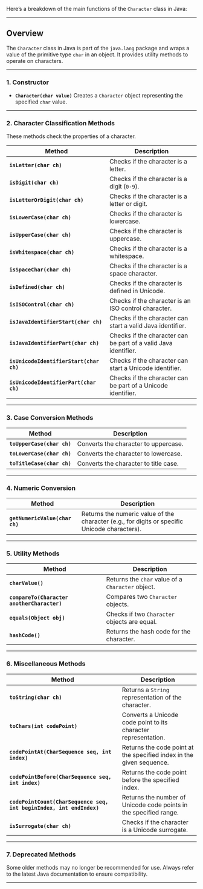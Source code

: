 Here’s a breakdown of the main functions of the `Character` class in Java:

---

## **Overview**
The `Character` class in Java is part of the `java.lang` package and wraps a value of the primitive type `char` in an object. It provides utility methods to operate on characters.

---

### **1. Constructor**
- **`Character(char value)`**
  Creates a `Character` object representing the specified `char` value.

---

### **2. Character Classification Methods**
These methods check the properties of a character.

| Method | Description |
|--------|-------------|
| **`isLetter(char ch)`** | Checks if the character is a letter. |
| **`isDigit(char ch)`** | Checks if the character is a digit (`0-9`). |
| **`isLetterOrDigit(char ch)`** | Checks if the character is a letter or digit. |
| **`isLowerCase(char ch)`** | Checks if the character is lowercase. |
| **`isUpperCase(char ch)`** | Checks if the character is uppercase. |
| **`isWhitespace(char ch)`** | Checks if the character is a whitespace. |
| **`isSpaceChar(char ch)`** | Checks if the character is a space character. |
| **`isDefined(char ch)`** | Checks if the character is defined in Unicode. |
| **`isISOControl(char ch)`** | Checks if the character is an ISO control character. |
| **`isJavaIdentifierStart(char ch)`** | Checks if the character can start a valid Java identifier. |
| **`isJavaIdentifierPart(char ch)`** | Checks if the character can be part of a valid Java identifier. |
| **`isUnicodeIdentifierStart(char ch)`** | Checks if the character can start a Unicode identifier. |
| **`isUnicodeIdentifierPart(char ch)`** | Checks if the character can be part of a Unicode identifier. |

---

### **3. Case Conversion Methods**
| Method | Description |
|--------|-------------|
| **`toUpperCase(char ch)`** | Converts the character to uppercase. |
| **`toLowerCase(char ch)`** | Converts the character to lowercase. |
| **`toTitleCase(char ch)`** | Converts the character to title case. |

---

### **4. Numeric Conversion**
| Method | Description |
|--------|-------------|
| **`getNumericValue(char ch)`** | Returns the numeric value of the character (e.g., for digits or specific Unicode characters). |

---

### **5. Utility Methods**
| Method | Description |
|--------|-------------|
| **`charValue()`** | Returns the `char` value of a `Character` object. |
| **`compareTo(Character anotherCharacter)`** | Compares two `Character` objects. |
| **`equals(Object obj)`** | Checks if two `Character` objects are equal. |
| **`hashCode()`** | Returns the hash code for the character. |

---

### **6. Miscellaneous Methods**
| Method | Description |
|--------|-------------|
| **`toString(char ch)`** | Returns a `String` representation of the character. |
| **`toChars(int codePoint)`** | Converts a Unicode code point to its character representation. |
| **`codePointAt(CharSequence seq, int index)`** | Returns the code point at the specified index in the given sequence. |
| **`codePointBefore(CharSequence seq, int index)`** | Returns the code point before the specified index. |
| **`codePointCount(CharSequence seq, int beginIndex, int endIndex)`** | Returns the number of Unicode code points in the specified range. |
| **`isSurrogate(char ch)`** | Checks if the character is a Unicode surrogate. |

---

### **7. Deprecated Methods**
Some older methods may no longer be recommended for use. Always refer to the latest Java documentation to ensure compatibility.

---
